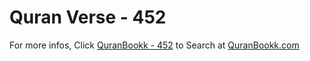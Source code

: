 # Quran Verse - 452 

For more infos, Click [QuranBookk - 452](https://www.quranbookk.com/quran/search?q=452) to Search at [QuranBookk.com](http://quranbookk.com/)
